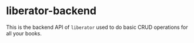# liberator-backend

This is the backend API of `liberator` used to do basic CRUD operations for all your books.